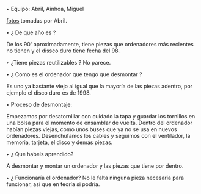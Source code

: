 ‣ Equipo: Abril, Ainhoa, Miguel

[fotos](https://drive.google.com/drive/folders/1AA5hYqN4SfAwjqkQx5kPbGK2YuL8jL2i) tomadas por Abril.

‣ ¿ De que año es ?

De los 90' aproximadamente, tiene piezas que ordenadores más recientes no tienen y el dissco duro tiene fecha del 98.

‣  ¿Tiene piezas reutilizables ?
No parece.

‣ ¿ Como es el ordenador que tengo que desmontar ?

Es uno ya bastante viejo al igual que la mayoría de las piezas adentro, por ejemplo el disco duro es de 1998.

‣ Proceso de desmontaje:

Empezamos por desatornillar con cuidado la tapa y guardar los tornillos en una bolsa para el momento de ensamblar de vuelta. 
Dentro del ordenador habían piezas viejas, como unos buses que ya no se usa en nuevos ordenadores. Desenchufamos los cables y seguimos con el ventilador, la memoria, tarjeta, el disco y demás piezas.

‣ ¿ Que habeis aprendido?

A desmontar y montar un ordenador y las piezas que tiene por dentro.

‣ ¿ Funcionaría el ordenador?
No le falta ninguna pieza necesaria para funcionar, así que en teoría si podría. 

